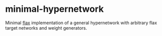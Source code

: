 # minimal-hypernetwork

Minimal [flax](https://github.com/google/flax) implementation of a general hypernetwork with arbitrary flax target networks and weight generators.